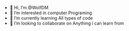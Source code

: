 - 👋 Hi, I’m @WolfDM
- 👀 I’m interested in computer Programing
- 🌱 I’m currently learning All types of code
- 💞️ I’m looking to collaborate on Anything i can learn from
<!---
WolfDM/WolfDM is a ✨ special ✨ repository because its `README.md` (this file) appears on your GitHub profile.
You can click the Preview link to take a look at your changes.
--->
